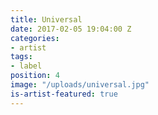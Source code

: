 ```yaml
---
title: Universal
date: 2017-02-05 19:04:00 Z
categories:
- artist
tags:
- label
position: 4
image: "/uploads/universal.jpg"
is-artist-featured: true
---
```


